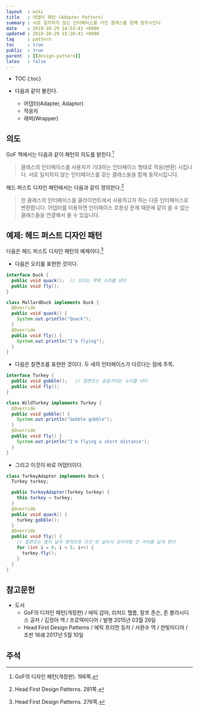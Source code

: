 ```yaml
---
layout  : wiki
title   : 어댑터 패턴 (Adapter Pattern)
summary : 서로 일치하지 않는 인터페이스를 가진 클래스를 함께 동작시킨다
date    : 2019-10-29 14:53:41 +0900
updated : 2019-10-29 15:20:41 +0900
tag     : pattern
toc     : true
public  : true
parent  : [[design-pattern]]
latex   : false
---
```

* TOC
{:toc}

* 다음과 같이 불린다.
  * 어댑터(Adapter, Adaptor)
  * 적응자
  * 래퍼(Wrapper)

## 의도

GoF 책에서는 다음과 같이 패턴의 의도를 밝힌다.[^gof]

> 클래스의 인터페이스를 사용자가 기대하는 인터페이스 형태로 적응(변환) 시킵니다.
서로 일치하지 않는 인터페이스를 갖는 클래스들을 함께 동작시킵니다.

헤드 퍼스트 디자인 패턴에서는 다음과 같이 정의한다.[^head-define]

> 한 클래스의 인터페이스를 클라이언트에서 사용하고자 하는 다른 인터페이스로 변환합니다.
어댑터를 이용하면 인터페이스 호환성 문제 때문에 같이 쓸 수 없는 클래스들을 연결해서 쓸 수 있습니다.

## 예제: 헤드 퍼스트 디자인 패턴

다음은 헤드 퍼스트 디자인 패턴의 예제이다.[^head-example]

* 다음은 오리를 표현한 것이다.

```java
interface Duck {
  public void quack();  // 오리는 꽉꽉 소리를 낸다
  public void fly();
}

class MallardDuck implements Duck {
  @Override
  public void quack() {
    System.out.println("Quack");
  }
  @Override
  public void fly() {
    System.out.println("I'm flying");
  }
}
```

* 다음은 칠면조를 표현한 것이다. 두 새의 인터페이스가 다르다는 점에 주목.

```java
interface Turkey {
  public void gobble();   // 칠면조는 골골거리는 소리를 낸다
  public void fly();
}

class WildTurkey implements Turkey {
  @Override
  public void gobble() {
    System.out.println("Gobble gobble");
  }
  @Override
  public void fly() {
    System.out.println("I'm flying a short distance");
  }
}
```

* 그리고 이것이 바로 어댑터이다.

```java
class TurkeyAdapter implements Duck {
  Turkey turkey;

  public TurkeyAdapter(Turkey turkey) {
    this.turkey = turkey;
  }
  @Override
  public void quack() {
    turkey.gobble();
  }
  @Override
  public void fly() {
    // 칠면조는 멀리 날지 못하므로 다섯 번 날아서 오리처럼 긴 거리를 날게 한다
    for (int i = 0; i < 5; i++) {
      turkey.fly();
    }
  }
}
```

## 참고문헌

* 도서
  * GoF의 디자인 패턴(개정판) / 에릭 감마, 리처드 헬름, 랄프 존슨, 존 블라시디스 공저 / 김정아 역 / 프로텍미디어 / 발행 2015년 03월 26일
  * Head First Design Patterns / 에릭 프리먼 등저 / 서환수 역 / 한빛미디어 / 초판 16쇄 2017년 5월 10일

## 주석

[^gof]: GoF의 디자인 패턴(개정판). 196쪽.
[^head-example]: Head First Design Patterns. 276쪽.
[^head-define]: Head First Design Patterns. 281쪽.
